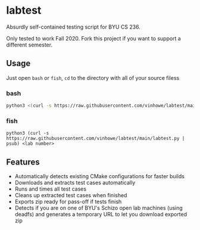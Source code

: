 # labtest

Absurdly self-contained testing script for BYU CS 236.

Only tested to work Fall 2020. Fork this project if you want to support a different semester.

## Usage

Just open `bash` or `fish`, `cd` to the directory with all of your source filess

### bash
```bash
python3 <(curl -s https://raw.githubusercontent.com/vinhowe/labtest/main/labtest.py) <lab number>
```

### fish
```fish
python3 (curl -s https://raw.githubusercontent.com/vinhowe/labtest/main/labtest.py | psub) <lab number>
```

## Features

* Automatically detects existing CMake configurations for faster builds
* Downloads and extracts test cases automatically
* Runs and times all test cases
* Cleans up extracted test cases when finished
* Exports zip ready for pass-off if tests finish
* Detects if you are on one of BYU's Schizo open lab machines (using deadfs) and generates a temporary URL to let you download exported zip
